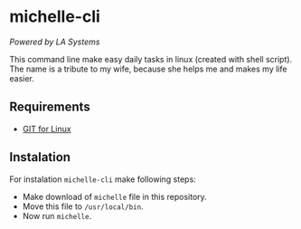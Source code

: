 # michelle-cli

*Powered by LA Systems*

This command line make easy daily tasks in linux (created with shell script).
The name is a tribute to my wife, because she helps me and makes my life easier.

## Requirements

- [GIT for Linux](https://git-scm.com/download/linux)

## Instalation

For instalation `michelle-cli` make following steps:

- Make download of `michelle` file in this repository.
- Move this file to `/usr/local/bin`.
- Now run `michelle`.


